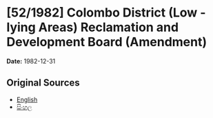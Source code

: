 # [52/1982] Colombo District (Low - lying Areas) Reclamation and Development Board (Amendment)

**Date:** 1982-12-31

## Original Sources

- [English](https://documents.gov.lk/view/acts/1982/12/52-1982_E.pdf)
- [සිංහල](https://documents.gov.lk/view/acts/1982/12/52-1982_S.pdf)

